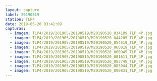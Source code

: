 ```yaml
---
layout: capture
label: 20190519
station: TLP4
date: 2019-05-20 03:41:09
capturas:
  - imagem: TLP4/2019/201905/20190519/M20190520_034109_TLP_4P.jpg
  - imagem: TLP4/2019/201905/20190519/M20190520_044205_TLP_4P.jpg
  - imagem: TLP4/2019/201905/20190519/M20190520_054510_TLP_4P.jpg
  - imagem: TLP4/2019/201905/20190519/M20190520_060019_TLP_4P.jpg
  - imagem: TLP4/2019/201905/20190519/M20190520_060945_TLP_4P.jpg
  - imagem: TLP4/2019/201905/20190519/M20190520_081611_TLP_4P.jpg
  - imagem: TLP4/2019/201905/20190519/M20190520_083748_TLP_4P.jpg
  - imagem: TLP4/2019/201905/20190519/M20190520_083944_TLP_4P.jpg
  - imagem: TLP4/2019/201905/20190519/M20190520_090831_TLP_4P.jpg
---
```

